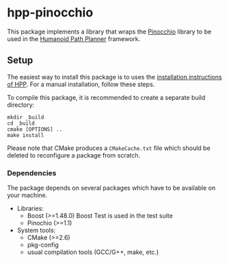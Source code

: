 hpp-pinocchio
========

This package implements a library that wraps the [Pinocchio](http://stack-of-tasks.github.io/pinocchio/) library to be used in the [Humanoid Path Planner](https://humanoid-path-planner.github.io/hpp-doc/) framework.

Setup
-----

The easiest way to install this package is to uses the [installation instructions of HPP](https://humanoid-path-planner.github.io/hpp-doc/download.html).
For a manual installation, follow these steps.

To compile this package, it is recommended to create a separate build
directory:

    mkdir _build
    cd _build
    cmake [OPTIONS] ..
    make install

Please note that CMake produces a `CMakeCache.txt` file which should
be deleted to reconfigure a package from scratch.


### Dependencies

The package depends on several packages which have to be available on
your machine.

 - Libraries:
   - Boost (>=1.48.0)
     Boost Test is used in the test suite
   - Pinochio (>=1.1)
 - System tools:
   - CMake (>=2.6)
   - pkg-config
   - usual compilation tools (GCC/G++, make, etc.)
